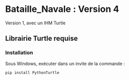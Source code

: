 # Bataille_Navale : Version 4
Version 1, avec un IHM Turtle

## Librairie Turtle requise
### Installation
Sous Windows, exécuter dans un invite de la commande :
```bash
pip install PythonTurtle
